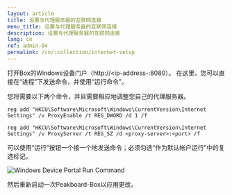 ```yaml
---
layout: article
title: 设置与代理服务器的互联网连接
menu_title: 设置与代理服务器的互联网连接
description: 设置与代理服务器的互联网连接
lang: cn
ref: admin-04
permalink: /cn/:collection/internet-setup
---
```


打开Box的Windows设备门户（http://<ip-address-<peakboard>:8080）。
在这里，您可以直接在“进程”下发送命令，并使用“运行命令”。

您将需要以下两个命令，并且需要相应地调整您自己的代理服务器。


```
reg add "HKCU\Software\Microsoft\Windows\CurrentVersion\Internet Settings" /v ProxyEnable /t REG_DWORD /d 1 /f
```


```
reg add "HKCU\Software\Microsoft\Windows\CurrentVersion\Internet Settings" /v ProxyServer /t REG_SZ /d <proxy-server>:<port> /f
```

可以使用“运行”按钮一个接一个地发送命令；必须勾选“作为默认帐户运行”中的复选标记。

![Windows Device Portal Run Command](/assets/images/admin/internet-setup/proxy.png)

然后重新启动一次Peakboard-Box以应用更改。
